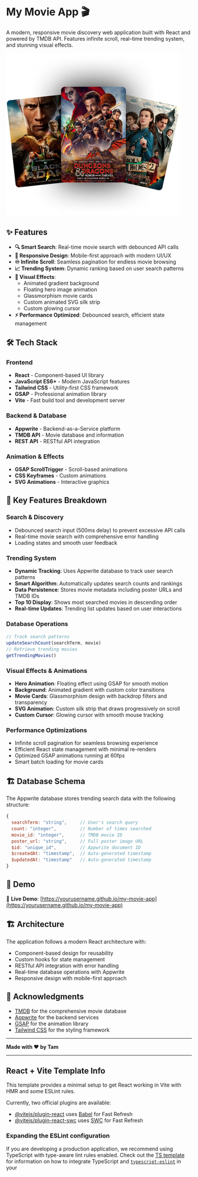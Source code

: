 # My Movie App 🎬

A modern, responsive movie discovery web application built with React and powered by TMDB API. Features infinite scroll, real-time trending system, and stunning visual effects.

![Movie App Demo](hero.png)

## ✨ Features

- **🔍 Smart Search**: Real-time movie search with debounced API calls
- **📱 Responsive Design**: Mobile-first approach with modern UI/UX
- **♾️ Infinite Scroll**: Seamless pagination for endless movie browsing
- **📈 Trending System**: Dynamic ranking based on user search patterns
- **🎨 Visual Effects**: 
  - Animated gradient background
  - Floating hero image animation
  - Glassmorphism movie cards
  - Custom animated SVG silk strip
  - Custom glowing cursor
- **⚡ Performance Optimized**: Debounced search, efficient state management

## 🛠️ Tech Stack

### Frontend
- **React** - Component-based UI library
- **JavaScript ES6+** - Modern JavaScript features
- **Tailwind CSS** - Utility-first CSS framework
- **GSAP** - Professional animation library
- **Vite** - Fast build tool and development server

### Backend & Database
- **Appwrite** - Backend-as-a-Service platform
- **TMDB API** - Movie database and information
- **REST API** - RESTful API integration

### Animation & Effects
- **GSAP ScrollTrigger** - Scroll-based animations
- **CSS Keyframes** - Custom animations
- **SVG Animations** - Interactive graphics

## 🎨 Key Features Breakdown

### Search & Discovery
- Debounced search input (500ms delay) to prevent excessive API calls
- Real-time movie search with comprehensive error handling
- Loading states and smooth user feedback

### Trending System
- **Dynamic Tracking**: Uses Appwrite database to track user search patterns
- **Smart Algorithm**: Automatically updates search counts and rankings
- **Data Persistence**: Stores movie metadata including poster URLs and TMDB IDs
- **Top 10 Display**: Shows most searched movies in descending order
- **Real-time Updates**: Trending list updates based on user interactions

### Database Operations
```javascript
// Track search patterns
updateSearchCount(searchTerm, movie)
// Retrieve trending movies
getTrendingMovies()
```

### Visual Effects & Animations
- **Hero Animation**: Floating effect using GSAP for smooth motion
- **Background**: Animated gradient with custom color transitions
- **Movie Cards**: Glassmorphism design with backdrop filters and transparency
- **SVG Animation**: Custom silk strip that draws progressively on scroll
- **Custom Cursor**: Glowing cursor with smooth mouse tracking

### Performance Optimizations
- Infinite scroll pagination for seamless browsing experience
- Efficient React state management with minimal re-renders
- Optimized GSAP animations running at 60fps
- Smart batch loading for movie cards

## 🏗️ Database Schema

The Appwrite database stores trending search data with the following structure:

```javascript
{
  searchTerm: "string",     // User's search query
  count: "integer",         // Number of times searched
  movie_id: "integer",      // TMDB movie ID
  poster_url: "string",     // Full poster image URL
  $id: "unique_id",         // Appwrite document ID
  $createdAt: "timestamp",  // Auto-generated timestamp
  $updatedAt: "timestamp"   // Auto-generated timestamp
}
```

## 📱 Demo

🔗 **Live Demo**: [https://yourusername.github.io/my-movie-app](https://yourusername.github.io/my-movie-app)

## 🏗️ Architecture

The application follows a modern React architecture with:
- Component-based design for reusability
- Custom hooks for state management
- RESTful API integration with error handling
- Real-time database operations with Appwrite
- Responsive design with mobile-first approach

## 🙏 Acknowledgments

- [TMDB](https://www.themoviedb.org/) for the comprehensive movie database
- [Appwrite](https://appwrite.io/) for the backend services
- [GSAP](https://greensock.com/) for the animation library
- [Tailwind CSS](https://tailwindcss.com/) for the styling framework

---

**Made with ❤️ by Tam**

---

## React + Vite Template Info

This template provides a minimal setup to get React working in Vite with HMR and some ESLint rules.

Currently, two official plugins are available:

- [@vitejs/plugin-react](https://github.com/vitejs/vite-plugin-react/blob/main/packages/plugin-react) uses [Babel](https://babeljs.io/) for Fast Refresh
- [@vitejs/plugin-react-swc](https://github.com/vitejs/vite-plugin-react/blob/main/packages/plugin-react-swc) uses [SWC](https://swc.rs/) for Fast Refresh

### Expanding the ESLint configuration

If you are developing a production application, we recommend using TypeScript with type-aware lint rules enabled. Check out the [TS template](https://github.com/vitejs/vite/tree/main/packages/create-vite/template-react-ts) for information on how to integrate TypeScript and [`typescript-eslint`](https://typescript-eslint.io) in your